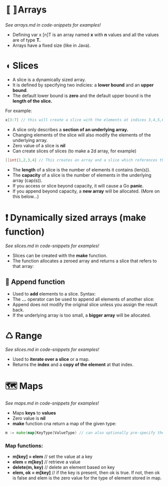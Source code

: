 # 〚〛Arrays 

*See arrays.md in code-snippets for examples!* 

- Defining var x [n]T is an array named **x** with **n** values and all the values are of type **T.**
- Arrays have a fixed size (like in Java). 


# ◖ Slices 

- A slice is a dynamically sized array. 
- It is defined by specifying two indicies: a **lower bound** and an **upper bound**. 
- The default lower bound is **zero** and the default upper bound is the **length of the slice.** 

For example: 

```go 
x[3:7] // this will create a slice with the elements at indices 3,4,5,6 (the higher bound is not included). 
```

- A slice only describes a **section of an underlying array.**
- Changing elements of the slice will also modify the elements of the underlying array. 
- Zero value of a slice is **nil**
- Can create slices of slices (to make a 2d array, for example)

```go 
[]int{1,2,3,4} // This creates an array and a slice which references the array
```

- The **length** of a slice is the number of elements it contains (len(s)). 
- The **capacity** of a slice is the number of elements in the underlying array (cap(s)). 
- If you access or slice beyond capacity, it will cause a Go **panic**. 
- If you append beyond capacity, a **new array** will be allocated. (More on this below...)

# ❗ Dynamically sized arrays (make function)

*See slices.md in code-snippets for examples!* 

- Slices can be created with the **make** function. 
- The function allocates a zeroed array and returns a slice that refers to that array: 
 
 ## 🔗 Append function 
 
 - Used to **add** elements to a slice. 
 Syntax: 
 - The **...** operator can be used to append all elements of another slice: 
 - Append does not modify the original slice unless you assign the result back.
 - If the underlying array is too small, a **bigger array** will be allocated. 

# ♺ Range 

*See slices.md in code-snippets for examples!* 

- Used to **iterate over a slice** or a map. 
- Returns the **index** and a **copy of the element** at that index.  

# 🗺️ Maps

*See maps.md in code-snippets for examples!* 

- Maps **keys** to **values** 
- Zero value is **nil**
- **make** function cna return a map of the given type: 

```go 
m := make(map[KeyType]ValueType) // can also optionally pre-specify the capacity
```

### Map functions:
- **m[key] = elem** // set the value at a key 
- **elem = m[key]** // retrieve a value 
- **delete(m, key)** // delete an element based on key 
- **elem, ok = m[key]** // if the key is present, then ok is true. If not, then ok is false and elem is the zero value for the type of element stored in map.  

 
